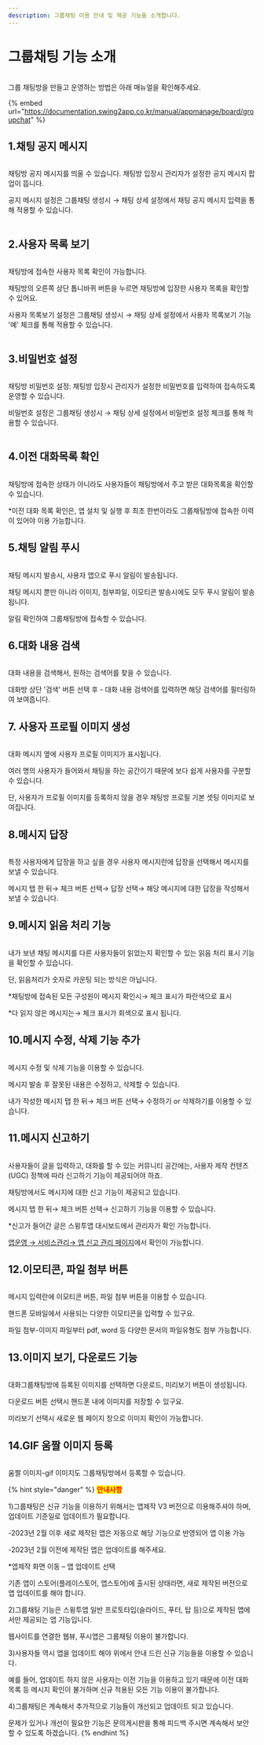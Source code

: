 ```yaml
---
description: 그룹채팅 이용 안내 및 제공 기능을 소개합니다.
---
```


# 그룹채팅 기능 소개

<figure><img src="../../../.gitbook/assets/구분선 (4) (1).PNG" alt=""><figcaption></figcaption></figure>

그룹 채팅방을 만들고 운영하는 방법은 아래 매뉴얼을 확인해주세요.

{% embed url="https://documentation.swing2app.co.kr/manual/appmanage/board/groupchat" %}

## 1.채팅 공지 메시지

<figure><img src="../../../.gitbook/assets/공지메시지.png" alt=""><figcaption></figcaption></figure>



채팅방 공지 메시지를 띄울 수 있습니다. 채팅방 입장시 관리자가 설정한 공지 메시지 팝업이 뜹니다.

공지 메시지 설정은 그룹채팅 생성시 → 채팅 상세 설정에서 채팅 공지 메시지 입력을 통해 적용할 수 있습니다.

<div align="left">

<figure><img src="../../../.gitbook/assets/공지.png" alt=""><figcaption></figcaption></figure>

</div>



## 2.사용자 목록 보기

<figure><img src="../../../.gitbook/assets/사용자목록보기.png" alt=""><figcaption></figcaption></figure>

채팅방에 접속한 사용자 목록 확인이 가능합니다.

채팅방의 오른쪽 상단 톱니바퀴 버튼을 누르면 채팅방에 입장한 사용자 목록을 확인할 수 있어요.

사용자 목록보기 설정은 그룹채팅 생성시 → 채팅 상세 설정에서 사용자 목록보기 기능 '예' 체크를 통해 적용할 수 있습니다.

<div align="left">

<figure><img src="../../../.gitbook/assets/목록보기.png" alt=""><figcaption></figcaption></figure>

</div>



## 3.비밀번호 설정

<figure><img src="../../../.gitbook/assets/비밀번호.png" alt=""><figcaption></figcaption></figure>

채팅방 비밀번호 설정: 채팅방 입장시 관리자가 설정한 비밀번호를 입력하여 접속하도록 운영할 수 있습니다.

비밀번호 설정은 그룹채팅 생성시 → 채팅 상세 설정에서 비밀번호 설정 체크를 통해 적용할 수 있습니다.

<div align="left">

<figure><img src="../../../.gitbook/assets/비밀.png" alt=""><figcaption></figcaption></figure>

</div>



## 4.이전 대화목록 확인

<figure><img src="../../../.gitbook/assets/이전대화목록.gif" alt=""><figcaption></figcaption></figure>

채팅방에 접속한 상태가 아니라도 사용자들이 채팅방에서 주고 받은 대화목록을 확인할 수 있습니다.

\*이전 대화 목록 확인은, 앱 설치 및 실행 후 최초 한번이라도 그룹채팅방에 접속한 이력이 있어야 이용 가능합니다.



## 5.채팅 알림 푸시

<figure><img src="../../../.gitbook/assets/푸시알림.png" alt=""><figcaption></figcaption></figure>

채팅 메시지 발송시, 사용자 앱으로 푸시 알림이 발송됩니다.

채팅 메시지 뿐만 아니라 이미지, 첨부파일, 이모티콘 발송시에도 모두 푸시 알림이 발송됩니다.

알림 확인하여 그룹채팅방에 접속할 수 있습니다.



## 6.대화 내용 검색

<figure><img src="../../../.gitbook/assets/그룹채팅-검색.png" alt=""><figcaption></figcaption></figure>

대화 내용을 검색해서, 원하는 검색어를 찾을 수 있습니다.

대화방 상단 '검색' 버튼 선택 후 - 대화 내용 검색어를 입력하면 해당 검색어를 필터링하여 보여줍니다.



## 7. 사용자 프로필 이미지 생성

<figure><img src="../../../.gitbook/assets/프로필이미지.png" alt=""><figcaption></figcaption></figure>

대화 메시지 옆에 사용자 프로필 이미지가 표시됩니다.&#x20;

여러 명의 사용자가 들어와서 채팅을 하는 공간이기 때문에 보다 쉽게 사용자를 구분할 수 있습니다.

단, 사용자가 프로필 이미지를 등록하지 않을 경우 채팅방 프로필 기본 셋팅 이미지로 보여집니다.



## 8.메시지 답장

<figure><img src="../../../.gitbook/assets/답장.png" alt=""><figcaption></figcaption></figure>

특정 사용자에게 답장을 하고 싶을 경우 사용자 메시지란에 답장을 선택해서 메시지를 보낼 수 있습니다.

메시지 탭 한 뒤→ 체크 버튼 선택→ 답장 선택→ 해당 메시지에 대한 답장을 작성해서 보낼 수 있습니다.



## 9.메시지 읽음 처리 기능

<figure><img src="../../../.gitbook/assets/메시지-읽음.png" alt=""><figcaption></figcaption></figure>

내가 보낸 채팅 메시지를 다른 사용자들이 읽었는지 확인할 수 있는 읽음 처리 표시 기능을 확인할 수 있습니다.

단, 읽음처리가 숫자로 카운팅 되는 방식은 아닙니다.

\*채팅방에 접속된 모든 구성원이 메시지 확인시→ 체크 표시가 파란색으로 표시

\*다 읽지 않은 메시지는→ 체크 표시가 회색으로 표시 됩니다.



## 10.메시지 수정, 삭제 기능 추가

<figure><img src="../../../.gitbook/assets/수정,삭제.png" alt=""><figcaption></figcaption></figure>

메시지 수정 및 삭제 기능을 이용할 수 있습니다.

메시지 발송 후 잘못된 내용은 수정하고, 삭제할 수 있습니다.

내가 작성한 메시지 탭 한 뒤→ 체크 버튼 선택→ 수정하기 or 삭제하기를 이용할 수 있습니다.



## 11.메시지 신고하기

<figure><img src="../../../.gitbook/assets/신고.png" alt=""><figcaption></figcaption></figure>

사용자들이 글을 입력하고, 대화를 할 수 있는 커뮤니티 공간에는, 사용자 제작 컨텐츠(UGC) 정책에 따라 신고하기 기능이 제공되어야 하죠.

채팅방에서도 메시지에 대한 신고 기능이 제공되고 있습니다.

메시지 탭 한 뒤→ 체크 버튼 선택→ 신고하기 기능을 이용할 수 있습니다.

\*신고가 들어간 글은 스윙투앱 대시보드에서 관리자가 확인 가능합니다.

[앱운영 → 서비스관리→ 앱 신고 관리 페이지](http://www.swing2app.co.kr/view/app\_report\_manage)에서 확인이 가능합니다.



## 12.이모티콘, 파일 첨부 버튼

<figure><img src="../../../.gitbook/assets/이모티콘,파일첨부.png" alt=""><figcaption></figcaption></figure>

메시지 입력란에 이모티콘 버튼, 파일 첨부 버튼을 이용할 수 있습니다.

핸드폰 모바일에서 사용되는 다양한 이모티콘을 입력할 수 있구요.

파일 첨부-이미지 파일부터 pdf, word 등 다양한 문서의 파일유형도 첨부 가능합니다.



## 13.이미지 보기, 다운로드 기능

<figure><img src="../../../.gitbook/assets/이미지-다운.png" alt=""><figcaption></figcaption></figure>

대화그룹채팅방에 등록된 이미지를 선택하면 다운로드, 미리보기 버튼이 생성됩니다.

다운로드 버튼 선택시 핸드폰 내에 이미지를 저장할 수 있구요.

미리보기 선택시 새로운 웹 페이지 창으로 이미지 확인이 가능합니다.



## 14.GIF 움짤 이미지 등록

<figure><img src="../../../.gitbook/assets/이미지-움짤.gif" alt=""><figcaption></figcaption></figure>

움짤 이미지-gif 이미지도 그룹채팅방에서 등록할 수 있습니다.

{% hint style="danger" %}
<mark style="color:red;">**안내사항**</mark>



1\)그룹채팅은 신규 기능을 이용하기 위해서는 앱제작 V3 버전으로 이용해주셔야 하며, 업데이트 기준일로 업데이트가 필요합니다.&#x20;

\-2023년 2월 이후 새로 제작된 앱은 자동으로 해당 기능으로 반영되어 앱 이용 가능

\-2023년 2월 이전에 제작된 앱은 업데이트를 해주세요.

\*앱제작 화면 이동 – 앱 업데이트 선택

기존 앱이 스토어(플레이스토어, 앱스토어)에 출시된 상태라면, 새로 제작된 버전으로 앱 업데이트를 해야 합니다.



2\)그룹채팅 기능은 스윙투앱 일반 프로토타입(슬라이드, 푸터, 탑 등)으로 제작된 앱에서만 제공되는 앱 기능입니다.

웹사이트를 연결한 웹뷰, 푸시앱은 그룹채팅 이용이 불가합니다.



3\)사용자들 역시 앱을 업데이트 해야 위에서 안내 드린 신규 기능들을 이용할 수 있습니다.

예를 들어, 업데이트 하지 않은 사용자는 이전 기능을 이용하고 있기 때문에 이전 대화 목록 등 메시지 확인이 불가하며 신규 적용된 모든 기능 이용이 불가합니다.



4\)그룹채팅은 계속해서 추가적으로 기능들이 개선되고 업데이트 되고 있습니다.

문제가 있거나 개선이 필요한 기능은 문의게시판을 통해 피드백 주시면 계속해서 보안 할 수 있도록 하겠습니다.
{% endhint %}

